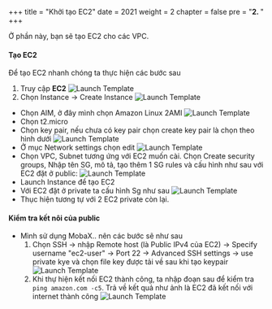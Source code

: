 +++
title = "Khởi tạo EC2"
date = 2021
weight = 2
chapter = false
pre = "<b>2. </b>"
+++

Ở phần này, bạn sẽ tạo EC2 cho các VPC.
#### Tạo EC2
Để tạo EC2 nhanh chóng ta thực hiện các bước sau
1. Truy cập **EC2** 
![Launch Template](/images/anh/ec2.png)
2. Chọn Instance -> Create Instance
![Launch Template](/images/anh/create%20EC2.png)
- Chọn AIM, ở đây mình chọn Amazon Linux 2AMI
  ![Launch Template](/images/anh/ec2.png)
- Chọn t2.micro
- Chọn key pair, nếu chưa có key pair chọn create key pair là chọn theo hình dưới
  ![Launch Template](/images/anh/awskey.png)
- Ở mục Network settings chọn edit
  ![Launch Template](/images/anh/edit.png)
- Chọn VPC, Subnet tương ứng với EC2 muốn cài. Chọn Create security groups, Nhập tên SG, mô tả, tạo thêm 1 SG rules và cấu hình như sau với EC2 đặt ở public:
  ![Launch Template](/images/anh/taoec2.png)
- Launch Instance để tạo EC2
- Với EC2 đặt ở private ta cấu hình Sg như sau
  ![Launch Template](/images/anh/priec22.png)
 - Thục hiện tương tự với 2 EC2 private còn lại.
#### Kiểm tra kết nôi của public
- Mình sử dụng MobaX.. nên các bước sẽ như sau
  1. Chọn SSH -> nhập Remote host (là Public IPv4 của EC2) -> Specify username "ec2-user" -> Port 22 -> Advanced SSH settings -> use private kye và chọn file key được tải về sau khi tạo keypair
   ![Launch Template](/images/anh/SSH.png)
  2. Khi thự hiện kết nối EC2 thành công, ta nhập đoạn sau để kiểm tra ```ping amazon.com -c5```. Trả về kết quả như ảnh là EC2 đã kết nối với internet thành công
   ![Launch Template](/images/anh/check%20igw.png)